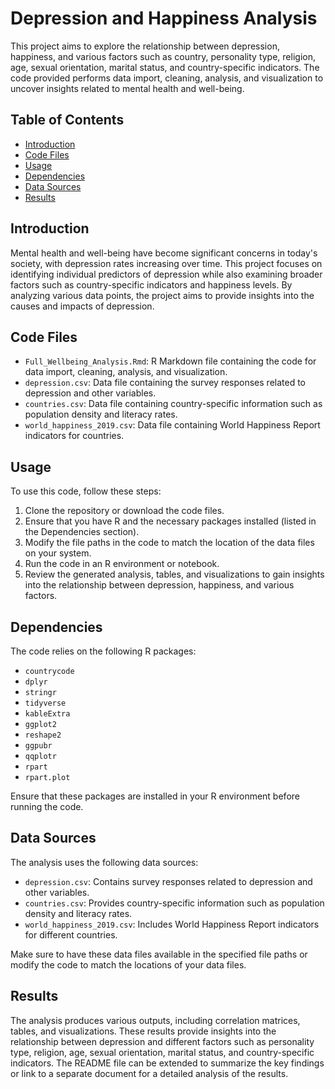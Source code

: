 # Depression and Happiness Analysis

This project aims to explore the relationship between depression, happiness, and various factors such as country, personality type, religion, age, sexual orientation, marital status, and country-specific indicators. The code provided performs data import, cleaning, analysis, and visualization to uncover insights related to mental health and well-being.

## Table of Contents
- [Introduction](#introduction)
- [Code Files](#code-files)
- [Usage](#usage)
- [Dependencies](#dependencies)
- [Data Sources](#data-sources)
- [Results](#results)

## Introduction

Mental health and well-being have become significant concerns in today's society, with depression rates increasing over time. This project focuses on identifying individual predictors of depression while also examining broader factors such as country-specific indicators and happiness levels. By analyzing various data points, the project aims to provide insights into the causes and impacts of depression.

## Code Files

- `Full_Wellbeing_Analysis.Rmd`: R Markdown file containing the code for data import, cleaning, analysis, and visualization.
- `depression.csv`: Data file containing the survey responses related to depression and other variables.
- `countries.csv`: Data file containing country-specific information such as population density and literacy rates.
- `world_happiness_2019.csv`: Data file containing World Happiness Report indicators for countries.

## Usage

To use this code, follow these steps:

1. Clone the repository or download the code files.
2. Ensure that you have R and the necessary packages installed (listed in the Dependencies section).
3. Modify the file paths in the code to match the location of the data files on your system.
4. Run the code in an R environment or notebook.
5. Review the generated analysis, tables, and visualizations to gain insights into the relationship between depression, happiness, and various factors.

## Dependencies

The code relies on the following R packages:

- `countrycode`
- `dplyr`
- `stringr`
- `tidyverse`
- `kableExtra`
- `ggplot2`
- `reshape2`
- `ggpubr`
- `qqplotr`
- `rpart`
- `rpart.plot`

Ensure that these packages are installed in your R environment before running the code.

## Data Sources

The analysis uses the following data sources:

- `depression.csv`: Contains survey responses related to depression and other variables.
- `countries.csv`: Provides country-specific information such as population density and literacy rates.
- `world_happiness_2019.csv`: Includes World Happiness Report indicators for different countries.

Make sure to have these data files available in the specified file paths or modify the code to match the locations of your data files.

## Results

The analysis produces various outputs, including correlation matrices, tables, and visualizations. These results provide insights into the relationship between depression and different factors such as personality type, religion, age, sexual orientation, marital status, and country-specific indicators. The README file can be extended to summarize the key findings or link to a separate document for a detailed analysis of the results.
